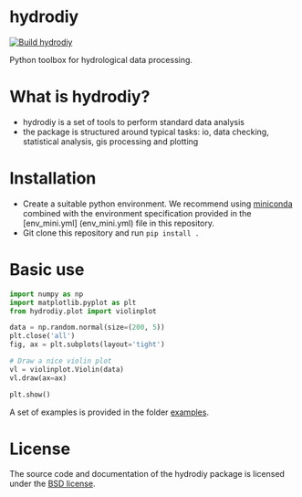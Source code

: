 # hydrodiy
[![Build hydrodiy](https://github.com/csiro-hydroinformatics/hydrodiy/actions/workflows/python-package-conda.yml/badge.svg)](https://github.com/csiro-hydroinformatics/hydrodiy/actions/workflows/python-package-conda.yml)

Python toolbox for hydrological data processing.

# What is hydrodiy?
- hydrodiy is a set of tools to perform standard data analysis
- the package is structured around typical tasks: io, data checking,
  statistical analysis, gis processing and plotting

# Installation
- Create a suitable python environment. We recommend using [miniconda](https://docs.conda.io/projects/miniconda/en/latest/) combined with the environment specification provided in the [env_mini.yml] (env_mini.yml) file in this repository.
- Git clone this repository and run `pip install .`

# Basic use
```python
import numpy as np
import matplotlib.pyplot as plt
from hydrodiy.plot import violinplot

data = np.random.normal(size=(200, 5))
plt.close('all')
fig, ax = plt.subplots(layout='tight')

# Draw a nice violin plot
vl = violinplot.Violin(data)
vl.draw(ax=ax)

plt.show()
```
A set of examples is provided in the folder [examples](examples).

# License
The source code and documentation of the hydrodiy package is licensed under the
[BSD license](LICENSE.txt).

